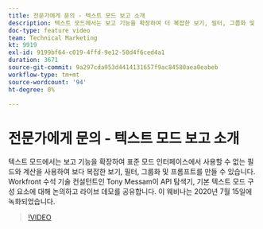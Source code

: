 ```yaml
---
title: 전문가에게 문의 - 텍스트 모드 보고 소개
description: 텍스트 모드에서는 보고 기능을 확장하여 더 복잡한 보기, 필터, 그룹화 및 프롬프트를 만들 수 있습니다. 이 웨비나는 2020년 7월 15일에 녹화되었습니다.
doc-type: feature video
team: Technical Marketing
kt: 9919
exl-id: 9199bf64-c019-4ffd-9e12-50d4f6ced4a1
duration: 3671
source-git-commit: 9a297cda953d4414131657f9ac84580aea0eabeb
workflow-type: tm+mt
source-wordcount: '94'
ht-degree: 0%

---
```


# 전문가에게 문의 - 텍스트 모드 보고 소개

텍스트 모드에서는 보고 기능을 확장하여 표준 모드 인터페이스에서 사용할 수 없는 필드와 계산을 사용하여 보다 복잡한 보기, 필터, 그룹화 및 프롬프트를 만들 수 있습니다. Workfront 수석 기술 컨설턴트인 Tony Messam이 API 탐색기, 기본 텍스트 모드 구성 요소에 대해 논의하고 라이브 데모를 공유합니다. 이 웨비나는 2020년 7월 15일에 녹화되었습니다.

>[!VIDEO](https://video.tv.adobe.com/v/341125/?quality=12)
